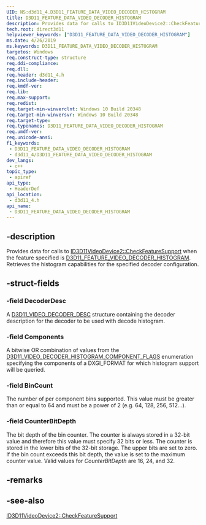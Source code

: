 ```yaml
---
UID: NS:d3d11_4.D3D11_FEATURE_DATA_VIDEO_DECODER_HISTOGRAM
title: D3D11_FEATURE_DATA_VIDEO_DECODER_HISTOGRAM
description: Provides data for calls to ID3D11VideoDevice2::CheckFeatureSupport when the feature specified is D3D11_FEATURE_VIDEO_DECODER_HISTOGRAM.
tech.root: direct3d11
helpviewer_keywords: ["D3D11_FEATURE_DATA_VIDEO_DECODER_HISTOGRAM"]
ms.date: 4/26/2019
ms.keywords: D3D11_FEATURE_DATA_VIDEO_DECODER_HISTOGRAM
targetos: Windows
req.construct-type: structure
req.ddi-compliance: 
req.dll: 
req.header: d3d11_4.h
req.include-header: 
req.kmdf-ver: 
req.lib: 
req.max-support: 
req.redist: 
req.target-min-winverclnt: Windows 10 Build 20348
req.target-min-winversvr: Windows 10 Build 20348
req.target-type: 
req.typenames: D3D11_FEATURE_DATA_VIDEO_DECODER_HISTOGRAM
req.umdf-ver: 
req.unicode-ansi: 
f1_keywords:
 - D3D11_FEATURE_DATA_VIDEO_DECODER_HISTOGRAM
 - d3d11_4/D3D11_FEATURE_DATA_VIDEO_DECODER_HISTOGRAM
dev_langs:
 - c++
topic_type:
 - apiref
api_type:
 - HeaderDef
api_location:
 - d3d11_4.h
api_name:
 - D3D11_FEATURE_DATA_VIDEO_DECODER_HISTOGRAM
---
```


## -description

Provides data for calls to [ID3D11VideoDevice2::CheckFeatureSupport](nf-d3d11_4-id3d11videodevice2-checkfeaturesupport.md) when the feature specified is [D3D11_FEATURE_VIDEO_DECODER_HISTOGRAM](ne-d3d11_4-d3d11_feature_video.md). Retrieves the histogram capabilities for the specified decoder configuration.

## -struct-fields

### -field DecoderDesc

A [D3D11_VIDEO_DECODER_DESC](../d3d11/ns-d3d11-d3d11_video_decoder_desc.md) structure containing the decoder description for the decoder to be used with decode histogram.

### -field Components

A bitwise OR combination of values from the [D3D11_VIDEO_DECODER_HISTOGRAM_COMPONENT_FLAGS](ne-d3d11_4-d3d11_video_decoder_histogram_component_flags.md) enumeration specifying the components of a DXGI_FORMAT for which histogram support will be queried.

### -field BinCount

The number of per component bins supported. This value must be greater than or equal to 64 and must be a power of 2 (e.g. 64, 128, 256, 512...).

### -field CounterBitDepth

The bit depth of the bin counter.  The counter is always stored in a 32-bit value and therefore this value must specify 32 bits or less. The counter is stored in the lower bits of the 32-bit storage.  The upper bits are set to zero.  If the bin count exceeds this bit depth, the value is set to the maximum counter value. Valid values for *CounterBitDepth* are 16, 24, and 32.

## -remarks

## -see-also

[ID3D11VideoDevice2::CheckFeatureSupport](nf-d3d11_4-id3d11videodevice2-checkfeaturesupport.md)
